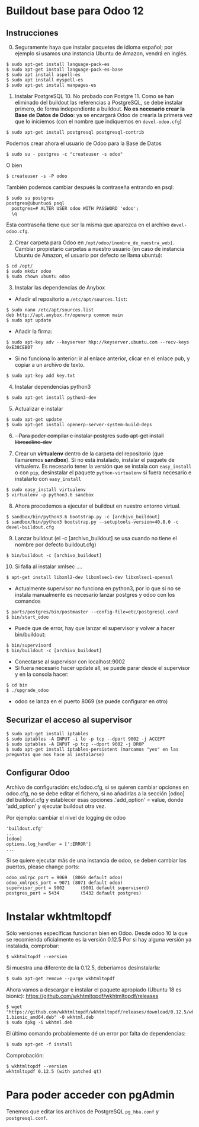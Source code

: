 # Buildout base para Odoo 12

## Instrucciones
0. Seguramente haya que instalar paquetes de idioma español; por ejemplo si usamos una instancia Ubuntu de Amazon, vendrá en inglés.
```
$ sudo apt-get install language-pack-es
$ sudo apt-get install language-pack-es-base
$ sudo apt install aspell-es
$ sudo apt install myspell-es
$ sudo apt-get install manpages-es
```

1. Instalar PostgreSQL 10. No probado con Postgre 11. 
Como se han eliminado del buildout las referencias a PostgreSQL, se debe instalar primero, de forma independiente a buildout. 
**No es necesario crear la Base de Datos de Odoo**: ya se encargará Odoo de crearla la primera vez que lo iniciemos (con el nombre que indiquemos en `devel-odoo.cfg`)
```
$ sudo apt-get install postgresql postgresql-contrib
```
Podemos crear ahora el usuario de Odoo para la Base de Datos
```
$ sudo su - postgres -c "createuser -s odoo"
```
O bien 
```
$ createuser -s -P odoo
```
También podemos cambiar después la contraseña entrando en psql:
```
$ sudo su postgres
postgres@ubuntuo$ psql
  postgres=# ALTER USER odoo WITH PASSWORD 'odoo';
  \q
```
Esta contraseña tiene que ser la misma que aparezca en el archivo `devel-odoo.cfg`.


2. Crear carpeta para Odoo en `/opt/odoo/[nombre_de_nuestra_web]`. Cambiar propietario carpetas a nuestro usuario (en caso de instancia Ubuntu de Amazon, el usuario por defecto se llama ubuntu):
```
$ cd /opt/
$ sudo mkdir odoo
$ sudo chown ubuntu odoo

```

3. Instalar las dependencias de Anybox
* Añadir el repositorio a `/etc/apt/sources.list`:
```
$ sudo nano /etc/apt/sources.list
deb http://apt.anybox.fr/openerp common main
$ sudo apt update
```
* Añadir la firma:
```
$ sudo apt-key adv --keyserver hkp://keyserver.ubuntu.com --recv-keys 0xE38CEB07
```
* Si no funciona lo anterior: ir al enlace anterior, clicar en el enlace pub, y copiar a un archivo de texto.
```
$ sudo apt-key add key.txt
```

4. Instalar dependencias python3
```
$ sudo apt-get install python3-dev
```

5. Actualizar e instalar
```
$ sudo apt-get update
$ sudo apt-get install openerp-server-system-build-deps
```

6. <del>- Para poder compilar e instalar postgres</del>
<del>sudo apt-get install libreadline-dev</del>

7. Crear un **virtualenv** dentro de la carpeta del repositorio (que llamaremos **sandbox**).
Si no está instalado, instalar el paquete de virtualenv. 
Es necesario tener la versión que se instala con `easy_install` o con `pip`, desinstalar el paquete `python-virtualenv` si fuera necesario e instalarlo con `easy_install`
```
$ sudo easy_install virtualenv
$ virtualenv -p python3.6 sandbox
```

8. Ahora procedemos a ejecutar el buildout en nuestro entorno virtual.
```
$ sandbox/bin/python3.6 bootstrap.py -c [archivo_buildout]
$ sandbox/bin/python3 bootstrap.py --setuptools-version=40.8.0 -c devel-buildout.cfg
```

9. Lanzar buildout (el -c [archivo_buildout] se usa cuando no tiene el nombre por defecto buildout.cfg)

```
$ bin/buildout -c [archivo_buildout]
```

10. Si falla al instalar xmlsec ....
```
$ apt-get install libxml2-dev libxmlsec1-dev libxmlsec1-openssl
```

- Actualmente supervisor no funciona en python3, por lo que si no se instala manualmente es necesario lanzar postgres y odoo con los comandos
```
$ parts/postgres/bin/postmaster --config-file=etc/postgresql.conf
$ bin/start_odoo
```

- Puede que de error, hay que lanzar el supervisor y volver a hacer bin/buildout:
```
$ bin/supervisord
$ bin/buildout -c [archivo_buildout]
```

- Conectarse al supervisor con localhost:9002
- Si fuera necesario hacer update all, se puede parar desde el supervisor y en la consola hacer:
```
$ cd bin
$ ./upgrade_odoo
```
- odoo se lanza en el puerto 8069 (se puede configurar en otro)

## Securizar el acceso al supervisor
```
$ sudo apt-get install iptables
$ sudo iptables -A INPUT -i lo -p tcp --dport 9002 -j ACCEPT
$ sudo iptables -A INPUT -p tcp --dport 9002 -j DROP
$ sudo apt-get install iptables-persistent (marcamos "yes" en las preguntas que nos hace al instalarse)
```

## Configurar Odoo
Archivo de configuración: etc/odoo.cfg, si se quieren cambiar opciones en  odoo.cfg, no se debe editar el fichero,
si no añadirlas a la sección [odoo] del buildout.cfg
y establecer esas opciones .'add_option' = value, donde 'add_option'  y ejecutar buildout otra vez.

Por ejemplo: cambiar el nivel de logging de odoo
```
'buildout.cfg'
...
[odoo]
options.log_handler = [':ERROR']
...
```

Si se quiere ejecutar más de una instancia de odoo, se deben cambiar los puertos,
please change ports:
```
odoo_xmlrpc_port = 9069  (8069 default odoo)
odoo_xmlrpcs_port = 9071 (8071 default odoo)
supervisor_port = 9002      (9001 default supervisord)
postgres_port = 5434        (5432 default postgres)
```

# Instalar wkhtmltopdf
Sólo versiones específicas funcionan bien en Odoo. Desde odoo 10 la que se recomienda oficialmente es la versión 0.12.5
Por si hay alguna versión ya instalada, comprobar:
```
$ wkhtmltopdf --version
```

Si muestra una diferente de la 0.12.5, deberíamos desinstalarla:
```
$ sudo apt-get remove --purge wkhtmltopdf
```

Ahora vamos a descargar e instalar el paquete apropiado (Ubuntu 18 es bionic):
https://github.com/wkhtmltopdf/wkhtmltopdf/releases
```
$ wget "https://github.com/wkhtmltopdf/wkhtmltopdf/releases/download/0.12.5/wkhtmltox_0.12.5-1.bionic_amd64.deb" -O wkhtml.deb
$ sudo dpkg -i wkhtml.deb
```

El último comando probablemente dé un error por falta de dependencias:
```
$ sudo apt-get -f install 
```

Comprobación:
```
$ wkhtmltopdf --version
wkhtmltopdf 0.12.5 (with patched qt)
```

# Para poder acceder con pgAdmin
Tenemos que editar los archivos de PostgreSQL `pg_hba.conf` y `postgresql.conf`.

